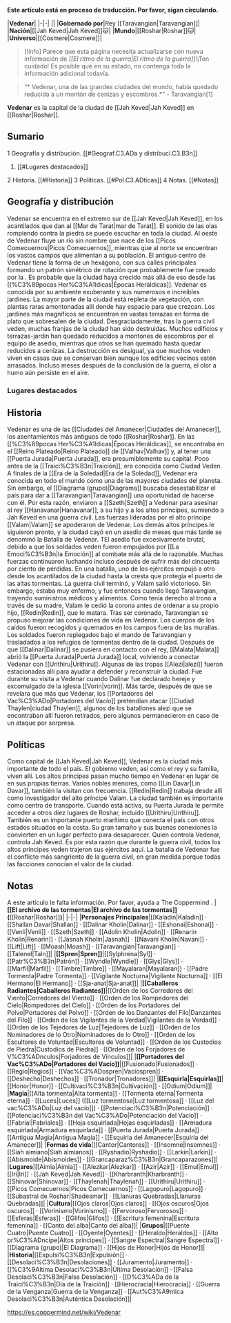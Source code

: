 **Este artículo está en proceso de traducción. Por favor, sigan circulando.**


|**Vedenar**|
|-|-|
||
|**Gobernado por**|Rey [[Taravangian\|Taravangian]]|
|**Nación**|[[Jah Keved\|Jah Keved]]🐱︎|
|**Mundo**|[[Roshar\|Roshar]]🐱︎|
|**Universo**|[[Cosmere\|Cosmere]]|

> [!info] Parece que esta página necesita actualizarse con nueva información de *[[El ritmo de la guerra\|El ritmo de la guerra]]*!¡Ten cuidado! Es posible que en su estado, no contenga toda la información adicional todavía.

>“* Vedenar, una de las grandes ciudades del mundo, había quedado reducida a un montón de cenizas y escombros.*”
\- Taravangian[1]


**Vedenar** es la capital de la ciudad de [[Jah Keved\|Jah Keved]] en [[Roshar\|Roshar]].

## Sumario

1 Geografía y distribución. [[#Geograf.C3.ADa y distribuci.C3.B3n]] 

1. [[#Lugares destacados]] 


2 Historia. [[#Historia]] 
3 Políticas. [[#Pol.C3.ADticas]] 
4 Notas. [[#Notas]] 


## Geografía y distribución
Vedenar se encuentra en el extremo sur de [[Jah Keved\|Jah Keved]], en los acantilados que dan al [[Mar de Tarat\|mar de Tarat]]. El sonido de las olas rompiendo contra la piedra se puede escuchar en toda la ciudad. Al oeste de Vedenar fluye un río sin nombre que nace de los [[Picos Comecuernos\|Picos Comecuernos]], mientras que al norte se encuentran los vastos campos que alimentan a su población. El antiguo centro de Vedenar tiene la forma de un hexágono, con sus calles principales formando un patrón simétrico de rotación que probablemente fue creado por la . Es probable que la ciudad haya crecido más allá de eso desde las [[%C3%89pocas Her%C3%A1ldicas\|Épocas Heráldicas]].
Vedenar es conocida por su ambiente exuberante y sus numerosos e increíbles jardines. La mayor parte de la ciudad está repleta de vegetación, con plantas raras amontonadas allí donde hay espacio para que crezcan. Los jardines más magníficos se encuentran en vastas terrazas en forma de plato que sobresalen de la ciudad.
Desgraciadamente, tras la guerra civil veden, muchas franjas de la ciudad han sido destruidas. Muchos edificios y terrazas-jardín han quedado reducidos a montones de escombros por el equipo de asedio, mientras que otros se han quemado hasta quedar reducidos a cenizas. La destrucción es desigual, ya que muchos veden viven en casas que se conservan bien aunque los edificios vecinos estén arrasados. Incluso meses después de la conclusión de la guerra, el olor a humo aún persiste en el aire.

### Lugares destacados





## Historia
Vedenar es una de las [[Ciudades del Amanecer\|Ciudades del Amanecer]], los asentamientos más antiguos de todo [[Roshar\|Roshar]]. En las [[%C3%89pocas Her%C3%A1ldicas\|Épocas Heráldicas]], se encontraba en el [[Reino Plateado\|Reino Plateado]] de [[Valhav\|Valhav]] y, al tener una [[Puerta Jurada\|Puerta Jurada]], era presumiblemente su capital. Poco antes de la [[Traici%C3%B3n\|Traición]], era conocida como Ciudad Veden.
A finales de la [[Era de la Soledad\|Era de la Soledad]], Vedenar era conocida en todo el mundo como una de las mayores ciudades del planeta. Sin embargo, el [[Diagrama (grupo)\|Diagrama]] buscaba desestabilizar el país para dar a [[Taravangian\|Taravangian]] una oportunidad de hacerse con él. Por esta razón, enviaron a [[Szeth\|Szeth]] a Vedenar para asesinar al rey [[Hanavanar\|Hanavanar]], a su hijo y a los altos príncipes, sumiendo a Jah Keved en una guerra civil.
Las fuerzas lideradas por el alto príncipe [[Valam\|Valam]] se apoderaron de Vedenar. Los demás altos príncipes le siguieron pronto, y la ciudad cayó en un asedio de meses que más tarde se denominó la Batalla de Vedenar. TEl asedio fue excesivamente brutal, debido a que los soldados veden fueron empujados por [[La Emoci%C3%B3n\|la Emoción]] al combate más allá de lo razonable. Muchas fuerzas continuaron luchando incluso después de sufrir más del cincuenta por ciento de pérdidas. En una batalla, uno de los ejércitos empujó a otro desde los acantilados de la ciudad hasta la cresta que protegía el puerto de las altas tormentas.
La guerra civil terminó, y Valam salió victorioso. Sin embargo, estaba muy enfermo, y fue entonces cuando llegó Taravangian, trayendo suministros médicos y alimentos. Como tenía derecho al trono a través de su madre, Valam le cedió la corona antes de ordenar a su propio hijo, [[Redin\|Redin]], que lo matara.
Tras ser coronado, Taravangian se propuso mejorar las condiciones de vida en Vedenar. Los cuerpos de los caídos fueron recogidos y quemados en los campos fuera de las murallas. Los soldados fueron replegados bajo el mando de Taravangian y trasladados a los refugios de tormentas dentro de la ciudad. Después de que [[Dalinar\|Dalinar]] se pusiera en contacto con el rey, [[Malata\|Malata]] abrió la [[Puerta Jurada\|Puerta Jurada]] local, volviendo a conectar Vedenar con [[Urithiru\|Urithiru]]. Algunas de las tropas [[Alezi\|alezi]] fueron estacionadas allí para ayudar a defender y reconstruir la ciudad.
Fue durante su visita a Vedenar cuando Dalinar fue declarado hereje y excomulgado de la iglesia [[Vorin\|vorin]]. Más tarde, después de que se revelara que más que Vedenar, los [[Portadores del Vac%C3%ADo\|Portadores del Vacío]] pretendían atacar [[Ciudad Thaylen\|ciudad Thaylen]], algunos de los batallones alezi que se encontraban allí fueron retirados, pero algunos permanecieron en caso de un ataque por sorpresa.

## Políticas
Como capital de [[Jah Keved\|Jah Keved]], Vedenar es la ciudad más importante de todo el país. El gobierno veden, así como el rey y su familia, viven allí. Los altos príncipes pasan mucho tiempo en Vedenar en lugar de en sus propias tierras. Varios nobles menores, como [[Lin Davar\|Lin Davar]], también la visitan con frecuencia. [[Redin\|Redin]] trabaja desde allí como investigador del alto príncipe Valam.
La ciudad también es importante como centro de transporte. Cuando está activa, su Puerta Jurada le permite acceder a otros diez lugares de Roshar, incluido [[Urithiru\|Urithiru]]. También es un importante puerto marítimo que conecta el país con otros estados situados en la costa. Su gran tamaño y sus buenas conexiones la convierten en un lugar perfecto para desaparecer.
Quien controla Vedenar, controla Jah Keved. Es por esta razón que durante la guerra civil, todos los altos príncipes veden trajeron sus ejércitos aquí. La batalla de Vedenar fue el conflicto más sangriento de la guerra civil, en gran medida porque todas las facciones conocían el valor de la ciudad.

## Notas

A este artículo le falta información. Por favor, ayuda a The Coppermind .
|**[[El archivo de las tormentas\|El archivo de las tormentas]] (**[[Roshar\|Roshar]]**)**|
|-|-|
|**Personajes Principales**|[[Kaladin\|Kaladin]] · [[Shallan Davar\|Shallan]] · [[Dalinar Kholin\|Dalinar]] · [[Eshonai\|Eshonai]] · [[Venli\|Venli]] · [[Szeth\|Szeth]] · [[Adolin Kholin\|Adolin]] · [[Renarin Kholin\|Renarin]] · [[Jasnah Kholin\|Jasnah]] · [[Navani Kholin\|Navani]] · [[Lift\|Lift]] · [[Moash\|Moash]] · [[Taravangian\|Taravangian]] · [[Talenel\|Taln]]|
|**[[Spren\|Spren]]**|[[Sylphrena\|Syl]] · [[Patr%C3%B3n\|Patrón]] · [[Wyndle\|Wyndle]] · [[Glys\|Glys]] · [[Marfil\|Marfil]] · [[Timbre\|Timbre]] · [[Mayalaran\|Mayalaran]] · [[Padre Tormenta\|Padre Tormenta]] · [[Vigilante Nocturna\|Vigilante Nocturna]] · [[El Hermano\|El Hermano]] · [[Sja-anat\|Sja-anat]]|
|**[[Caballeros Radiantes\|Caballeros Radiantes]]**|[[Orden de los Corredores del Viento\|Corredores del Viento]] · [[Orden de los Rompedores del Cielo\|Rompedores del Cielo]] · [[Orden de los Portadores del Polvo\|Portadores del Polvo]] · [[Orden de los Danzantes del Filo\|Danzantes del Filo]] · [[Orden de los Vigilantes de la Verdad\|Vigilantes de la Verdad]] · [[Orden de los Tejedores de Luz\|Tejedores de Luz]] · [[Orden de los Nominadores de lo Otro\|Nominadores de lo Otro]] · [[Orden de los Escultores de Voluntad\|Escultores de Voluntad]] · [[Orden de los Custodios de Piedra\|Custodios de Piedra]] · [[Orden de los Forjadores de V%C3%ADnculos\|Forjadores de Vínculos]]|
|**[[Portadores del Vac%C3%ADo\|Portadores del Vacío]]**|[[Fusionado\|Fusionados]] · [[Regio\|Regios]] · [[Vac%C3%ADospren\|Vacíospren]] · [[Deshecho\|Deshechos]] · [[Tronador\|Tronadores]]|
|**[[Esquirla\|Esquirlas]]**|[[Honor\|Honor]] · [[Cultivaci%C3%B3n\|Cultivación]] · [[Odium\|Odium]]|
|**Magia**|[[Alta tormenta\|Alta tormenta]] · [[Tormenta eterna\|Tormenta eterna]] · [[Luces\|Luces]] ([[Luz tormentosa\|Luz tormentosa]] · [[Luz del vac%C3%ADo\|Luz del vacío]]) · [[Potenciaci%C3%B3n\|Potenciación]] · [[Potenciaci%C3%B3n del Vac%C3%ADo\|Potenciación del Vacío]] · [[Fabrial\|Fabriales]] · [[Hoja esquirlada\|Hojas esquirladas]] · [[Armadura esquirlada\|Armadura esquirlada]] · [[Puerta Jurada\|Puerta Jurada]] · [[Antigua Magia\|Antigua Magia]] · [[Esquirla del Amanecer\|Esquirla del Amanecer]]|
|**Formas de vida**|[[Cantor\|Cantores]] · [[Insomne\|Insomnes]] · [[Siah aimiano\|Siah aimianos]] · [[Ryshadio\|Ryshadio]] · [[Larkin\|Larkin]] · [[Abismoide\|Abismoides]] · [[Grancaparaz%C3%B3n\|Grancaparazones]]|
|**Lugares**|[[Aimia\|Aimia]] · [[Alezkar\|Alezkar]] · [[Azir\|Azir]] · [[Emul\|Emul]] · [[Iri\|Iri]] · [[Jah Keved\|Jah Keved]] · [[Kharbranth\|Kharbranth]] · [[Shinovar\|Shinovar]] · [[Thaylenah\|Thaylenah]] · [[Urithiru\|Urithiru]] · [[Picos Comecuernos\|Picos Comecuernos]] · [[Lagopuro\|Lagopuro]] · [[Subastral de Roshar\|Shadesmar]] · [[Llanuras Quebradas\|Llanuras Quebradas]]|
|**Cultura**|[[Ojos claros\|Ojos claros]] · [[Ojos oscuros\|Ojos oscuros]] · [[Vorinismo\|Vorinismo]] · [[Fervoroso\|Fervorosos]] · [[Esferas\|Esferas]] · [[Glifos\|Glifos]] · [[Escritura femenina\|Escritura femenina]] · [[Canto del alba\|Canto del alba]]|
|**Grupos**|[[Puente Cuatro\|Puente Cuatro]] · [[Oyente\|Oyentes]] · [[Heraldo\|Heraldos]] · [[Alto pr%C3%ADncipe\|Altos príncipes]] · [[Sangre Espectral\|Sangre Espectral]] · [[Diagrama (grupo)\|El Diagrama]] · [[Hijos de Honor\|Hijos de Honor]]|
|**Historia**|[[Expulsi%C3%B3n\|Expulsión]] · [[Desolaci%C3%B3n\|Desolaciones]] · [[Juramento\|Juramento]] · [[%C3%9Altima Desolaci%C3%B3n\|Última Desolación]] · [[Falsa Desolaci%C3%B3n\|Falsa Desolación]] · [[D%C3%ADa de la Traici%C3%B3n\|Día de la Traición]] · [[Hierocracia\|Hierocracia]] · [[Guerra de la Venganza\|Guerra de la Venganza]] · [[Aut%C3%A9ntica Desolaci%C3%B3n\|Auténtica Desolación]]|



https://es.coppermind.net/wiki/Vedenar